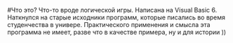 #Что это?
Что-то вроде логической игры. Написана на Visual Basic 6.
Наткнулся на старые исходники программ, которые писались во время студенчества в универе.
Практического применения и смысла эта программа не имеет, разве что в качестве примера, ну и для истории ))
